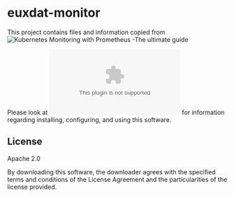 # euxdat-monitor

This project contains files and information copied from ![Kubernetes Monitoring with Prometheus -The ultimate guide](https://sysdig.com/blog/kubernetes-monitoring-prometheus/)

Please look at ![PrometheusBundle](https://github.com/ari-apc-lab/euxdat-monitor/blob/master/docs/PrometheusBundle.docx) for information regarding installing, configuring, and using this software.

## License

Apache 2.0

By downloading this software, the downloader agrees with the specified terms and conditions of the License Agreement and the particularities of the license provided.

